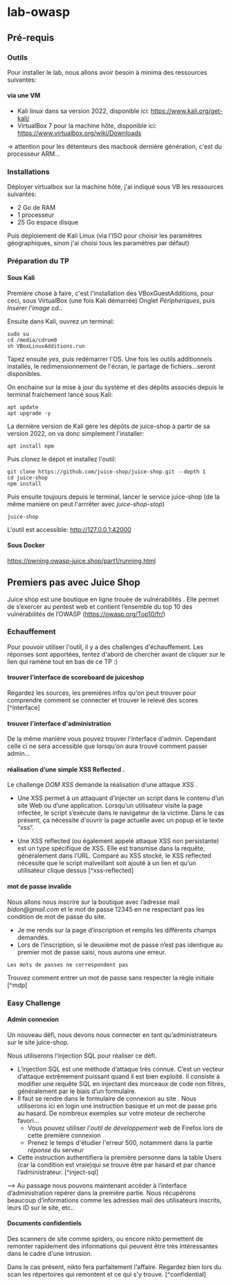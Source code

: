 # lab-owasp

## Pré-requis

### Outils

Pour installer le lab, nous allons avoir besoin à minima des ressources suivantes:

#### via une VM

* Kali linux dans sa version 2022, disponible ici: https://www.kali.org/get-kali/
* VirtualBox 7 pour la machine hôte, disponible ici: https://www.virtualbox.org/wiki/Downloads

-> attention pour les détenteurs des macbook dernière génération, c'est du processeur ARM...

### Installations

Déployer virtualbox sur la machine hôte, j'ai indiqué sous VB les ressources suivantes:

* 2 Go de RAM
* 1 processeur
* 25 Go espace disque


Puis déploiement de Kali Linux (via l'ISO pour choisir les paramètres géographiques, sinon j'ai choisi tous les paramètres par défaut)

### Préparation du TP

#### Sous Kali

Première chose à faire, c'est l'installation des VBoxGuestAdditions, pour ceci, sous VirtualBox (une fois Kali démarrée)
Onglet _Périphériques_, puis _Insérer l'image cd_..

Ensuite dans Kali, ouvrez un terminal:

```
sudo su
cd /media/cdrom0
sh VBoxLinuxAdditions.run
```
Tapez ensuite _yes_, puis redémarrer l'OS. Une fois les outils additionnels installés, le redimensionnement de l'écran, le partage de fichiers...seront disponibles.

On enchaine sur la mise à jour du système et des dépôts associés depuis le terminal fraichement lancé sous Kali:

```
apt update
apt upgrade -y
```

La dernière version de Kali gère les dépôts de juice-shop à partir de sa version 2022, on va donc simplement l'installer:

```
apt install npm
```

Puis clonez le dépot et installez l'outil:

```
git clone https://github.com/juice-shop/juice-shop.git --depth 1
cd juice-shop
npm install
```



Puis ensuite toujours depuis le terminal, lancer le service juice-shop (de la même manière on peut l'arrrêter avec _juice-shop-stop_)


```
juice-shop
```

L'outil est accessible: http://127.0.0.1:42000

#### Sous Docker

https://pwning.owasp-juice.shop/part1/running.html

## Premiers pas avec Juice Shop

Juice shop est une boutique en ligne trouée de vulnérabilités . Elle permet de s’exercer au pentest web et contient l’ensemble du top 10 des vulnérabilités de l’OWASP (https://owasp.org/Top10/fr/)

### Echauffement

Pour pouvoir utiliser l'outil, il y a des challenges d'échauffement. Les réponses sont apportées, tentez d'abord de chercher avant de cliquer sur le lien qui ramène tout en bas de ce TP :)

#### trouver l’interface de scoreboard de juiceshop

Regardez les sources, les premières infos qu'on peut trouver pour comprendre comment se connecter et trouver le relevé des scores [^interface]

#### trouver l'interface d'administration

De la même manière vous pouvez trouver l'interface d'admin. Cependant celle ci ne sera accessible que lorsqu'on aura trouvé comment passer admin...

#### réalisation d’une simple XSS Reflected . 

Le challenge _DOM XSS_ demande la réalisation d’une attaque XSS . 

* Une XSS permet à un attaquant d’injecter un script dans le contenu d’un site Web ou d’une application. Lorsqu’un utilisateur visite la page infectée, le script s’exécute dans le navigateur de la victime. Dans le cas présent, ça nécessite d'ouvrir la page actuelle avec un popup et le texte “xss”.

* Une XSS reflected (ou également appelé attaque XSS non persistante) est un type spécifique de XSS. Elle est transmise dans la requête, généralement dans l’URL. Comparé au XSS stocké, le XSS reflected nécessite que le script malveillant soit ajouté à un lien et qu’un utilisateur clique dessus [^xss-reflected]

#### mot de passe invalide

Nous allons nous inscrire sur la boutique avec l’adresse mail _bidon@gmail.com_ et le mot de passe 12345 en ne respectant pas les condition de mot de passe du site.

* Je me rends sur la page d’inscription et remplis les différents champs demandés.
* Lors de l’inscription, si le deuxième mot de passe n’est pas identique au premier mot de passe saisi, nous aurons une erreur.

```
Les mots de passes ne correspondent pas
```

Trouvez comment entrer un mot de passe sans respecter la règle initiale [^mdp]

### Easy Challenge

#### Admin connexion

Un nouveau défi, nous devons nous connecter en tant qu’administrateurs sur le site juice-shop.

Nous utiliserons l’injection SQL pour réaliser ce défi. 

* L’injection SQL est une méthode d’attaque très connue. C’est un vecteur d’attaque extrêmement puissant quand il est bien exploité. Il consiste à modifier une requête SQL en injectant des morceaux de code non filtrés, généralement par le biais d’un formulaire.
* Il faut se rendre dans le formulaire de connexion au site . Nous utiliserons ici en login une instruction basique et un mot de passe pris au hasard. De nombreux exemples sur votre moteur de recherche favori...
  * Vous pouvez utiliser _l'outil de développement web_ de Firefox lors de cette première connexion
  * Prenez le temps d'étudier l'erreur 500, notamment dans la partie _réponse_ du serveur
* Cette instruction authentifiera la première personne dans la table Users (car la condition est vraie)qui se trouve être par hasard et par chance l’administrateur. [^inject-sql]

--> Au passage nous pouvons maintenant accéder à l’interface d’administration repérer dans la première partie. Nous récupérons beaucoup d’informations comme les adresses mail des utilisateurs inscrits, leurs ID sur le site, etc..

#### Documents confidentiels

Des scanners de site comme spiders, ou encore nikto permettent de remonter rapidement des informations qui peuvent être très intéressantes dans le cadre d'une intrusion.

Dans le cas présent, nikto fera parfaitement l'affaire. Regardez bien lors du scan les répertoires qui remontent et ce qui s'y trouve. [^confidential]
